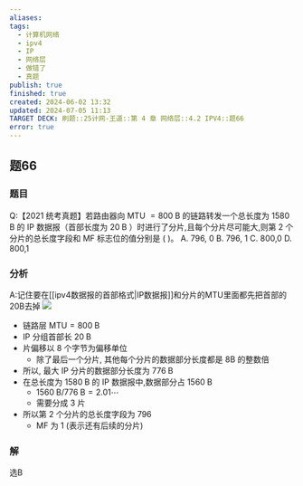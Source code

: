 ```yaml
---
aliases: 
tags:
  - 计算机网络
  - ipv4
  - IP
  - 网络层
  - 做错了
  - 真题
publish: true
finished: true
created: 2024-06-02 13:32
updated: 2024-07-05 11:13
TARGET DECK: 刷题::25计网-王道::第 4 章 网络层::4.2 IPV4::题66
error: true
---
```

## 题66
### 题目
Q:【2021 统考真题】若路由器向 MTU $= {800}\mathrm{\;B}$ 的链路转发一个总长度为 ${1580}\mathrm{\;B}$ 的 IP 数据报（首部长度为 ${20}\mathrm{\;B}$ ）时进行了分片,且每个分片尽可能大,则第 2 个分片的总长度字段和 MF 标志位的值分别是 ( )。
A. 796, 0 B. 796, 1 C. 800,0 D. 800,1
### 分析
A:记住要在[[ipv4数据报的首部格式|IP数据报]]和分片的MTU里面都先把首部的20B去掉
![](https://img.hwenyi.live/202407051114907.webp)
- 链路层 $\mathrm {{MTU}} = {800}\mathrm{\;B}$
- IP 分组首部长 ${20}\mathrm{\;B}$
- 片偏移以 8 个字节为偏移单位
  - 除了最后一个分片, 其他每个分片的数据部分长度都是 8B 的整数倍
- 所以, 最大 IP 分片的数据部分长度为  ${776}\mathrm{\;B}$
- 在总长度为 ${1580}\mathrm{\;B}$ 的 IP 数据报中,数据部分占 ${1560}\mathrm{\;B}$
  - ${1560}\mathrm{\;B}/{776}\mathrm{\;B} = {2.01}\cdots$
  - 需要分成 3  片
- 所以第 2 个分片的总长度字段为 ${796}$
  - $\mathrm {{MF}}$ 为 1 (表示还有后续的分片) 
### 解
选B


